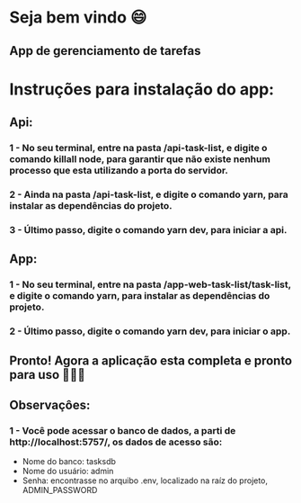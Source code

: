 # Seja bem vindo :smile:
## App de gerenciamento de tarefas

# Instruções para instalação do app:

## Api:
### 1 - No seu terminal, entre na pasta /api-task-list, e digite o comando killall node, para garantir que não existe nenhum processo que esta utilizando a porta do servidor.
### 2 - Ainda na pasta /api-task-list, e digite o comando yarn, para instalar as dependências do projeto.
### 3 - Último passo, digite o comando yarn dev, para iniciar a api.

## App:
### 1 - No seu terminal, entre na pasta /app-web-task-list/task-list, e digite o comando yarn, para instalar as dependências do projeto.
### 2 - Último passo, digite o comando yarn dev, para iniciar o app.

## Pronto! Agora a aplicação esta completa e pronto para uso 🚀🚀🚀

## Observaçôes:
### 1 - Você pode acessar o banco de dados, a parti de http://localhost:5757/, os dados de acesso são:
- Nome do banco: tasksdb
- Nome do usuário: admin
- Senha: encontrasse no arquibo .env, localizado na raíz do projeto, ADMIN_PASSWORD
